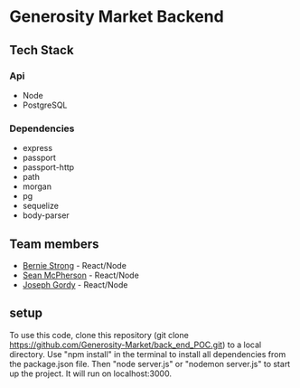 # Generosity Market Backend

## Tech Stack

### Api
- Node
- PostgreSQL

### Dependencies
- express
- passport
- passport-http
- path
- morgan
- pg
- sequelize
- body-parser

## Team members
- [Bernie Strong](https://github.com/bstrong71) - React/Node
- [Sean McPherson](https://github.com/SeanMcP) - React/Node
- [Joseph Gordy](https://github.com/JGordy) - React/Node

## setup
To use this code, clone this repository (git clone https://github.com/Generosity-Market/back_end_POC.git) to a local directory. Use "npm install" in the terminal to install all dependencies from the package.json file. Then "node server.js" or "nodemon server.js" to start up the project. It will run on localhost:3000.
